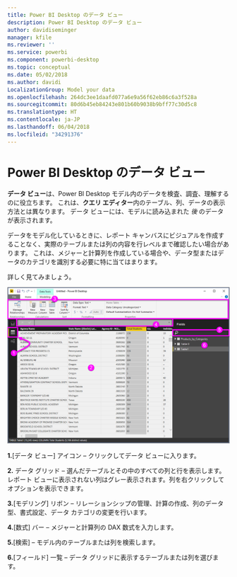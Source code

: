 ```yaml
---
title: Power BI Desktop のデータ ビュー
description: Power BI Desktop のデータ ビュー
author: davidiseminger
manager: kfile
ms.reviewer: ''
ms.service: powerbi
ms.component: powerbi-desktop
ms.topic: conceptual
ms.date: 05/02/2018
ms.author: davidi
LocalizationGroup: Model your data
ms.openlocfilehash: 264dc3ee1daafd077a6e9a56f62eb86c6a3f528a
ms.sourcegitcommit: 80d6b45eb84243e801b60b9038b9bff77c30d5c8
ms.translationtype: HT
ms.contentlocale: ja-JP
ms.lasthandoff: 06/04/2018
ms.locfileid: "34291376"
---
```

# <a name="data-view-in-power-bi-desktop"></a>Power BI Desktop のデータ ビュー
**データ ビュー**は、Power BI Desktop モデル内のデータを検査、調査、理解するのに役立ちます。 これは、**クエリ エディター**内のテーブル、列、データの表示方法とは異なります。 データ ビューには、モデルに読み込まれた *後* のデータが表示されます。

データをモデル化しているときに、レポート キャンバスにビジュアルを作成することなく、実際のテーブルまたは列の内容を行レベルまで確認したい場合があります。 これは、メジャーと計算列を作成している場合や、データ型またはデータのカテゴリを識別する必要に特に当てはまります。

詳しく見てみましょう。

![](media/desktop-data-view/dataview_fullscreen.png)

**1.**[データ ビュー] アイコン – クリックしてデータ ビューに入ります。

**2.** データ グリッド – 選んだテーブルとその中のすべての列と行を表示します。 レポート ビューに表示されない列はグレー表示されます。列を右クリックしてオプションを表示できます。

**3.**[モデリング] リボン – リレーションシップの管理、計算の作成、列のデータ型、書式設定、データ カテゴリの変更を行います。

**4.**[数式] バー – メジャーと計算列の DAX 数式を入力します。

**5.**[検索] – モデル内のテーブルまたは列を検索します。

**6.**[フィールド] 一覧 – データ グリッドに表示するテーブルまたは列を選びます。

